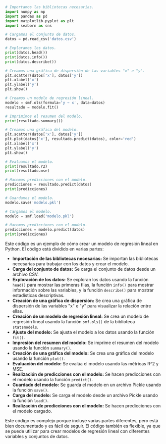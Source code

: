 ```python
# Importamos las bibliotecas necesarias.
import numpy as np
import pandas as pd
import matplotlib.pyplot as plt
import seaborn as sns

# Cargamos el conjunto de datos.
datos = pd.read_csv('datos.csv')

# Exploramos los datos.
print(datos.head())
print(datos.info())
print(datos.describe())

# Creamos una gráfica de dispersión de las variables "x" e "y".
plt.scatter(datos['x'], datos['y'])
plt.xlabel('x')
plt.ylabel('y')
plt.show()

# Creamos un modelo de regresión lineal.
modelo = smf.ols(formula='y ~ x', data=datos)
resultado = modelo.fit()

# Imprimimos el resumen del modelo.
print(resultado.summary())

# Creamos una gráfica del modelo.
plt.scatter(datos['x'], datos['y'])
plt.plot(datos['x'], resultado.predict(datos), color='red')
plt.xlabel('x')
plt.ylabel('y')
plt.show()

# Evaluamos el modelo.
print(resultado.r2)
print(resultado.mse)

# Hacemos predicciones con el modelo.
predicciones = resultado.predict(datos)
print(predicciones)

# Guardamos el modelo.
modelo.save('modelo.pkl')

# Cargamos el modelo.
modelo = smf.load('modelo.pkl')

# Hacemos predicciones con el modelo.
predicciones = modelo.predict(datos)
print(predicciones)
```

Este código es un ejemplo de cómo crear un modelo de regresión lineal en Python. El código está dividido en varias partes:

* **Importación de las bibliotecas necesarias:** Se importan las bibliotecas necesarias para trabajar con los datos y crear el modelo.
* **Carga del conjunto de datos:** Se carga el conjunto de datos desde un archivo CSV.
* **Exploración de los datos:** Se exploran los datos usando la función `head()` para mostrar las primeras filas, la función `info()` para mostrar información sobre las variables, y la función `describe()` para mostrar estadísticas descriptivas.
* **Creación de una gráfica de dispersión:** Se crea una gráfica de dispersión de las variables "x" e "y" para visualizar la relación entre ellas.
* **Creación de un modelo de regresión lineal:** Se crea un modelo de regresión lineal usando la función `smf.ols()` de la biblioteca `statsmodels`.
* **Ajuste del modelo:** Se ajusta el modelo a los datos usando la función `fit()`.
* **Impresión del resumen del modelo:** Se imprime el resumen del modelo usando la función `summary()`.
* **Creación de una gráfica del modelo:** Se crea una gráfica del modelo usando la función `plot()`.
* **Evaluación del modelo:** Se evalúa el modelo usando las métricas R^2 y MSE.
* **Realización de predicciones con el modelo:** Se hacen predicciones con el modelo usando la función `predict()`.
* **Guardado del modelo:** Se guarda el modelo en un archivo Pickle usando la función `save()`.
* **Carga del modelo:** Se carga el modelo desde un archivo Pickle usando la función `load()`.
* **Realización de predicciones con el modelo:** Se hacen predicciones con el modelo cargado.

Este código es complejo porque incluye varias partes diferentes, pero está bien documentado y es fácil de seguir. El código también es flexible, ya que se puede utilizar para crear modelos de regresión lineal con diferentes variables y conjuntos de datos.